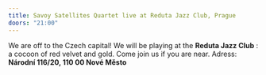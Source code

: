 ```yaml
---
title: Savoy Satellites Quartet live at Reduta Jazz Club, Prague
doors: "21:00"
---
```

We are off to the Czech capital! We will be playing at the **Reduta Jazz Club** : a cocoon of red velvet and gold. Come join us if you are near. Adress: **Národní 116/20, 110 00 Nové Město**